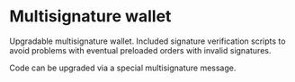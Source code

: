 # Multisignature wallet

Upgradable multisignature wallet.
Included signature verification scripts to avoid problems with eventual preloaded orders with invalid signatures.

Code can be upgraded via a special multisignature message.